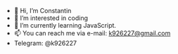 - 👋 Hi, I’m Constantin
- 👀 I’m interested in coding
- 🌱 I’m currently learning JavaScript.
- 📫 You can reach me via e-mail: k926227@gmail.com
- Telegram: @k926227

<!---
926227/926227 is a ✨ special ✨ repository because its `README.md` (this file) appears on your GitHub profile.
You can click the Preview link to take a look at your changes.
--->
